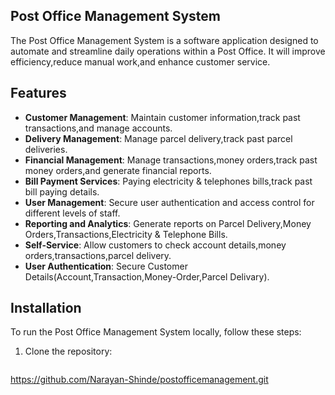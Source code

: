 ## Post Office Management System
The Post Office Management System is a software application designed to automate and streamline daily operations within a Post Office. 
It will improve efficiency,reduce manual work,and enhance customer service.

## Features
- **Customer Management**: Maintain customer information,track past transactions,and manage accounts.
- **Delivery Management**: Manage parcel delivery,track past parcel deliveries.
- **Financial Management**: Manage transactions,money orders,track past money orders,and generate financial reports.
- **Bill Payment Services**: Paying electricity & telephones bills,track past bill paying details.
- **User Management**: Secure user authentication and access control for different levels of staff.
- **Reporting and Analytics**: Generate reports on Parcel Delivery,Money Orders,Transactions,Electricity & Telephone Bills.
- **Self-Service**: Allow customers to check account details,money orders,transactions,parcel delivery.
- **User Authentication**: Secure Customer Details(Account,Transaction,Money-Order,Parcel Delivary).


## Installation

To run the Post Office Management System locally, follow these steps:
1. Clone the repository:

   ```bash
   
https://github.com/Narayan-Shinde/postofficemanagement.git
 
